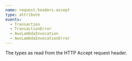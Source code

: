 ```yaml
---
name: request.headers.accept
type: attribute
events:
  - Transaction
  - TransactionError
  - AwsLambdaInvocation
  - AwsLambdaInvocationError
---
```


The types as read from the HTTP Accept request header.